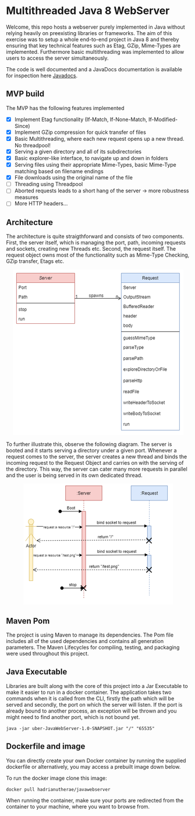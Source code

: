 # Multithreaded Java 8 WebServer

Welcome, this repo hosts a webserver purely implemented in Java without relying heavily on preexisting libraries or frameworks. The aim of this exercise was to setup a whole end-to-end project in Java 8 and thereby ensuring that key technical features such as Etag, GZip, Mime-Types are implemented. Furthermore basic multithreading was implemented to allow users to access the server simultaneously.

The code is well documented and a JavaDocs documentation is available for inspection here
[Javadocs](https://hadrianutherae.github.io/Multithreaded-Java-WebServer/).


## MVP build
The MVP has the following features implemented
- [x] Implement Etag functionality (If-Match, If-None-Match, If-Modified-Since)
- [x] Implement GZip compression for quick transfer of files
- [x] Basic Multithreading, where each new request opens up a new thread. No threadpool!
- [x] Serving a given directory and all of its subdirectories
- [x] Basic explorer-like interface, to navigate up and down in folders
- [x] Serving files using their appropriate Mime-Types, basic Mime-Type matching based on filename endings
- [x] File downloads using the original name of the file
- [ ] Threading using Threadpool
- [ ] Aborted requests leads to a short hang of the server -> more robustness measures
- [ ] More HTTP headers...

## Architecture
The architecture is quite straigthforward and consists of two components. First, the server itself, which is managing the port, path, incoming requests and sockets, creating new Threads etc. Second, the request itself. The request object owns most of the functionality such as Mime-Type Checking, GZip transfer, Etags etc.

<p align="center">
  <img src="https://github.com/Hadrianutherae/Multithreaded-Java-WebServer/blob/main/planning/classDiagram.png">
</p>

To further illustrate this, observe the following diagram. The server is booted and it starts serving a directory under a given port. Whenever a request comes to the server, the server creates a new thread and binds the incoming request to the Request Object and carries on with the serving of the directory. This way, the server can cater many more requests in parallel and the user is being served in its own dedicated thread.
<p align="center">
  <img src="https://github.com/Hadrianutherae/Multithreaded-Java-WebServer/blob/main/planning/sequence.png">
</p>

## Maven Pom
The project is using Maven to manage its dependencies. The Pom file includes all of the used dependencies and contains all generation parameters. The Maven Lifecycles for compiling, testing, and packaging were used throughout this project.

## Java Executable
Libraries are built along with the core of this project into a Jar Executable to make it easier to run in a docker container. The application takes two commands when it is called from the CLI, firstly the path which will be served and secondly, the port on which the server will listen. If the port is already bound to another process, an exception will be thrown and you might need to find another port, which is not bound yet.

```
java -jar uber-JavaWebServer-1.0-SNAPSHOT.jar "/" "65535"
```
## Dockerfile and image

You can directly create your own Docker container by running the supplied dockerfile or alternatively, you may access a prebuilt image down below.

To run the docker image clone this image:
```
docker pull hadrianutherae/javawebserver
```
When running the container, make sure your ports are redirected from the container to your machine, where you want to browse from.
